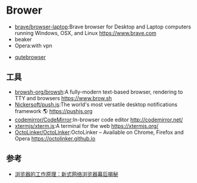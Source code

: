# Brower

- [brave/browser-laptop](https://github.com/brave/browser-laptop):Brave browser for Desktop and Laptop computers running Windows, OSX, and Linux <https://www.brave.com>
- beaker
- Opera:with vpn
* [qutebrowser](https://www.qutebrowser.org)

## 工具

-   [browsh-org/browsh](https://github.com/browsh-org/browsh):A fully-modern text-based browser, rendering to TTY and browsers <https://www.brow.sh>
-   [Nickersoft/push.js](https://github.com/Nickersoft/push.js):The world's most versatile desktop notifications framework 🌎 <https://pushjs.org>
-   [codemirror/CodeMirror](https://github.com/codemirror/CodeMirror):In-browser code editor <http://codemirror.net/>
-   [xtermjs/xterm.js](https://github.com/xtermjs/xterm.js):A terminal for the web <https://xtermjs.org/>
-   [OctoLinker/OctoLinker](OctoLinker/OctoLinker):OctoLinker – Available on Chrome, Firefox and Opera <https://octolinker.github.io>

## 参考

* [浏览器的工作原理：新式网络浏览器幕后揭秘](https://www.html5rocks.com/en/tutorials/internals/howbrowserswork/)
